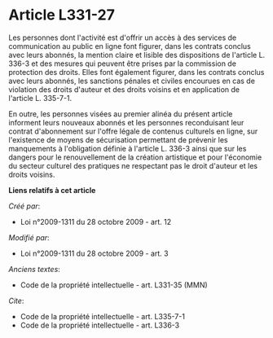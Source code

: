# Article L331-27

Les personnes dont l'activité est d'offrir un accès à des services de communication au public en ligne font figurer, dans les
contrats conclus avec leurs abonnés, la mention claire et lisible des dispositions de l'article L. 336-3 et des mesures qui
peuvent être prises par la commission de protection des droits. Elles font également figurer, dans les contrats conclus avec
leurs abonnés, les sanctions pénales et civiles encourues en cas de violation des droits d'auteur et des droits voisins et en
application de l'article L. 335-7-1. 

En outre, les personnes visées au premier alinéa du présent article informent leurs nouveaux abonnés et les personnes
reconduisant leur contrat d'abonnement sur l'offre légale de contenus culturels en ligne, sur l'existence de moyens de
sécurisation permettant de prévenir les manquements à l'obligation définie à l'article L. 336-3 ainsi que sur les dangers
pour le renouvellement de la création artistique et pour l'économie du secteur culturel des pratiques ne respectant pas le
droit d'auteur et les droits voisins.

**Liens relatifs à cet article**

_Créé par_:

  - Loi n°2009-1311 du 28 octobre 2009 - art. 12

_Modifié par_:

  - Loi n°2009-1311 du 28 octobre 2009 - art. 3

_Anciens textes_:

  - Code de la propriété intellectuelle - art. L331-35 (MMN)

_Cite_:

  - Code de la propriété intellectuelle - art. L335-7-1
  - Code de la propriété intellectuelle - art. L336-3
